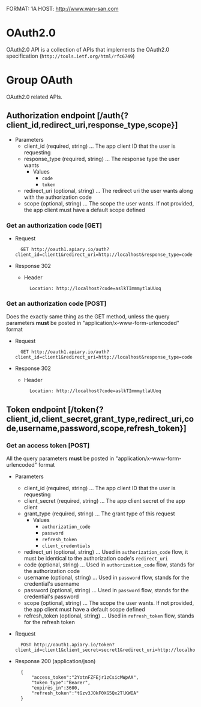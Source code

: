 FORMAT: 1A
HOST: http://www.wan-san.com

# OAuth2.0
OAuth2.0 API is a collection of APIs that implements the OAuth2.0 specification (`http://tools.ietf.org/html/rfc6749`) 

# Group OAuth
OAuth2.0 related APIs.

## Authorization endpoint [/auth{?client_id,redirect_uri,response_type,scope}]

+ Parameters
    + client_id (required, string) ... The app client ID that the user is requesting
    + response_type (required, string) ... The response type the user wants
        + Values
            + `code`
            + `token`
    + redirect_uri (optional, string) ... The redirect uri the user wants along with the authorization code
    + scope (optional, string) ... The scope the user wants. If not provided, the app client must have a default scope defined
    
### Get an authorization code [GET]
+ Request

        GET http://oauth1.apiary.io/auth?client_id=client1&redirect_uri=http://localhost&response_type=code
    
+ Response 302
   
    + Header
    
            Location: http://localhost?code=aslkTImmmytlaUUoq


### Get an authorization code [POST]
Does the exactly same thing as the GET method, unless the query parameters **must** be posted in "application/x-www-form-urlencoded" format

+ Request

        GET http://oauth1.apiary.io/auth?client_id=client1&redirect_uri=http://localhost&response_type=code
    
+ Response 302
   
    + Header
    
            Location: http://localhost?code=aslkTImmmytlaUUoq

## Token endpoint [/token{?client_id,client_secret,grant_type,redirect_uri,code,username,password,scope,refresh_token}]
### Get an access token [POST]
All the query parameters **must** be posted in "application/x-www-form-urlencoded" format
+ Parameters
    + client_id (required, string) ... The app client ID that the user is requesting
    + client_secret (required, string) ... The app client secret of the app client 
    + grant_type (required, string) ... The grant type of this request
        + Values
            + `authorization_code`
            + `password`
            + `refresh_token`
            + `client_credentials`
    + redirect_uri (optional, string) ... Used in `authorization_code` flow, it must be identical to the authorization code's `redirect_uri`
    + code (optional, string) ... Used in `authorization_code` flow, stands for the authorization code
    + username (optional, string) ... Used in `password` flow, stands for the credential's username
    + password (optional, string) ... Used in `password` flow, stands for the credential's password
    + scope (optional, string) ... The scope the user wants. If not provided, the app client must have a default scope defined
    + refresh_token (optional, string) ... Used in `refresh_token` flow, stands for the refresh token

+ Request
        
        POST http://oauth1.apiary.io/token?client_id=client1&client_secret=secret1&redirect_uri=http://localhost&grant_type=authorization_code&code=aslkTImmmytlaUUoq

+ Response 200 (application/json)
    
        {
            "access_token":"2YotnFZFEjr1zCsicMWpAA",
            "token_type":"Bearer",
            "expires_in":3600,
            "refresh_token":"tGzv3JOkF0XG5Qx2TlKWIA"
        }

